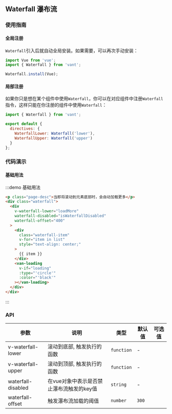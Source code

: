 ## Waterfall 瀑布流

### 使用指南

#### 全局注册

`Waterfall`引入后就自动全局安装。如果需要，可以再次手动安装：

```js
import Vue from 'vue';
import { Waterfall } from 'vant';

Waterfall.install(Vue);
```

#### 局部注册

如果你只是想在某个组件中使用`Waterfall`，你可以在对应组件中注册`Waterfall`指令，这样只能在你注册的组件中使用`Waterfall`：

```js
import { Waterfall } from 'vant';

export default {
  directives: {
    WaterfallLower: Waterfall('lower'),
    WaterfallUpper: Waterfall('upper')
  }
};
```

### 代码演示

<script>
export default {
  data() {
    return {
      list: [1, 2, 3, 4, 5],
      loading: false,
      finished: false
    };
  },
  methods: {
    loadMore() {
      if (this.list.length >= 200) {
        this.finished = true;
        return;
      }

      this.loading = true;
      setTimeout(() => {
        let lastNumber = this.list[this.list.length - 1];
        for (let i = 0; i < 5; i ++) {
          lastNumber += 1;
          this.list.push(lastNumber);
        }
        this.loading = false;
      }, 2000);
    }
  },
  computed: {
    isWaterfallDisabled: function() {
      return this.loading || this.finished;
    }
  }
};
</script>

<style>
  .waterfall {
    max-height: 360px;
    overflow: scroll;
    border-top: 1px solid #e5e5e5;
  }
  .waterfall-item {
    line-height: 50px;
    border-bottom: 1px solid #e5e5e5;
  }
  .page-desc {
    padding: 5px 0;
    line-height: 1.4;
    font-size: 14px;
    text-align: center;
    color: #666;
  }
  .van-loading {
    margin: 10px auto;
  }
</style>

#### 基础用法

:::demo 基础用法
```html
<p class="page-desc">当即将滚动到元素底部时，会自动加载更多</p>
<div class="waterfall">
  <div
    v-waterfall-lower="loadMore"
    waterfall-disabled="isWaterfallDisabled"
    waterfall-offset="400"
  >
    <div
      class="waterfall-item"
      v-for="item in list"
      style="text-align: center;"
    >
      {{ item }}
    </div>
    <van-loading
      v-if="loading"
      :type="'circle'"
      :color="'black'"
    ></van-loading>
  </div>
</div>
```
:::

### API

| 参数       | 说明      | 类型       | 默认值       | 可选值       |
|-----------|-----------|-----------|-------------|-------------|
| v-waterfall-lower | 滚动到底部, 触发执行的函数 | `function`  | - |  |
| v-waterfall-upper | 滚动到顶部, 触发执行的函数 | `function`  | - |  |
| waterfall-disabled | 在vue对象中表示是否禁止瀑布流触发的key值 | `string`  | - |  |
| waterfall-offset | 触发瀑布流加载的阈值 | `number`  | `300` |   |

